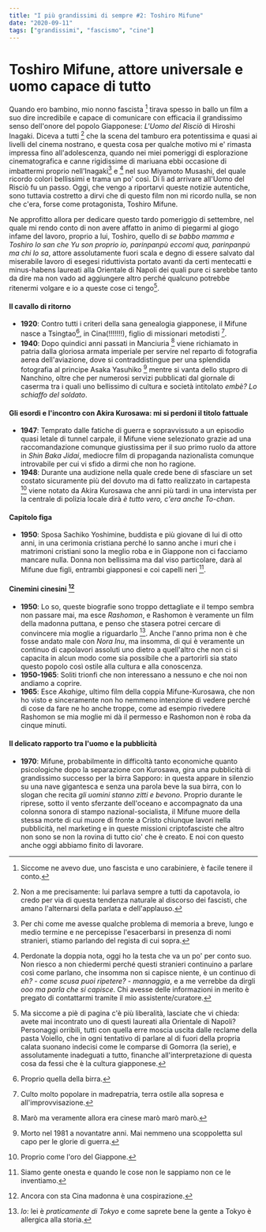 ```yaml
---
title: "I più grandissimi di sempre #2: Toshiro Mifune"
date: "2020-09-11"
tags: ["grandissimi", "fascismo", "cine"]
---
```


# Toshiro Mifune, attore universale e uomo capace di tutto

Quando ero bambino, mio nonno fascista [^1] tirava spesso in ballo un film a suo dire incredibile e capace di comunicare con efficacia il grandissimo senso dell'onore del popolo Giapponese: _L'Uomo del Risciò_ di Hiroshi Inagaki. Diceva a tutti [^2] che la scena del tamburo era potentissima e quasi ai livelli del cinema nostrano, e questa cosa per qualche motivo mi e' rimasta impressa fino all'adolescenza, quando nei miei pomeriggi di esplorazione cinematografica e canne rigidissime di mariuana ebbi occasione di imbattermi proprio nell'Inagaki[^3] e [^4] nel suo Miyamoto Musashi, del quale ricordo colori bellissimi e trama un po' così. Di lì ad arrivare all'Uomo del Risciò fu un passo. Oggi, che vengo a riportarvi queste notizie autentiche, sono tuttavia costretto a dirvi che di questo film non mi ricordo nulla, se non che c'era, forse come protagonista, Toshiro Mifune.

Ne approfitto allora per dedicare questo tardo pomeriggio di settembre, nel quale mi rendo conto di non avere affatto in animo di piegarmi al giogo infame del lavoro, proprio a lui, Toshiro, quello di _se babbo mamma e Toshiro lo san che Yu son proprio io, parinpanpù eccomi qua, parinpanpù ma chi lo sa_, attore assolutamente fuori scala e degno di essere salvato dal miserabile lavoro di esegesi riduttivista portato avanti da certi mentecatti e minus-habens laureati alla Orientale di Napoli dei quali pure ci sarebbe tanto da dire ma non vado ad aggiungere altro perché qualcuno potrebbe ritenermi volgare e io a queste cose ci tengo[^5].

#### Il cavallo di ritorno

- **1920**: Contro tutti i criteri della sana genealogia giapponese, il Mifune nasce a Tsingtao[^6], in Cina(!!!!!!!), figlio di missionari metodisti [^7].
- **1940**: Dopo quindici anni passati in Manciuria [^8] viene richiamato in patria dalla gloriosa armata imperiale per servire nel reparto di fotografia aerea dell'aviazione, dove si contraddistingue per una splendida fotografia al principe Asaka Yasuhiko [^9] mentre si vanta dello stupro di Nanchino, oltre che per numerosi servizi pubblicati dal giornale di caserma tra i quali uno bellissimo di cultura e società intitolato _embè? Lo schiaffo del soldato_.

#### Gli esordi e l'incontro con Akira Kurosawa: mi si perdoni il titolo fattuale

- **1947**: Temprato dalle fatiche di guerra e sopravvissuto a un episodio quasi letale di tunnel carpale, il Mifune viene selezionato grazie ad una raccomandazione comunque giustissima per il suo primo ruolo da attore in _Shin Baka Jidai_, mediocre film di propaganda nazionalista comunque introvabile per cui vi sfido a dirmi che non ho ragione.
- **1948**: Durante una audizione nella quale crede bene di sfasciare un set costato sicuramente più del dovuto ma di fatto realizzato in cartapesta [^10] viene notato da Akira Kurosawa che anni più tardi in una intervista per la centrale di polizia locale dirà _è tutto vero, c'era anche To-chan_.

#### Capitolo figa

- **1950**: Sposa Sachiko Yoshimine, buddista e più giovane di lui di otto anni, in una cerimonia cristiana perché lo sanno anche i muri che i matrimoni cristiani sono la meglio roba e in Giappone non ci facciamo mancare nulla. Donna non bellissima ma dal viso particolare, darà al Mifune due figli, entrambi giapponesi e coi capelli neri [^11].

#### Cinemini cinesini [^12]

- **1950**: Lo so, queste biografie sono troppo dettagliate e il tempo sembra non passare mai, ma esce _Rashomon_, e Rashomon è veramente un film della madonna puttana, e penso che stasera potrei cercare di convincere mia moglie a riguardarlo [^13]. Anche l'anno prima non è che fosse andato male con _Nora Inu_, ma insomma, di qui è veramente un continuo di capolavori assoluti uno dietro a quell'altro che non ci si capacita in alcun modo come sia possibile che a partorirli sia stato questo popolo così ostile alla cultura e alla conoscenza.
- **1950-1965**: Soliti trionfi che non interessano a nessuno e che noi non andiamo a coprire.
- **1965**: Esce _Akahige_, ultimo film della coppia Mifune-Kurosawa, che non ho visto e sinceramente non ho nemmeno intenzione di vedere perché di cose da fare ne ho anche troppe, come ad esempio rivedere Rashomon se mia moglie mi dà il permesso e Rashomon non è roba da cinque minuti.

#### Il delicato rapporto tra l'uomo e la pubblicità

- **1970**: Mifune, probabilmente in difficoltà tanto economiche quanto psicologiche dopo la separazione con Kurosawa, gira una pubblicità di grandissimo successo per la birra Sapporo: in questa appare in silenzio su una nave gigantesca e senza una parola beve la sua birra, con lo slogan che recita _gli uomini stanno zitti e bevono_. Proprio durante le riprese, sotto il vento sferzante dell'oceano e accompagnato da una colonna sonora di stampo nazional-socialista, il Mifune muore della stessa morte di cui muore di fronte a Cristo chiunque lavori nella pubblicità, nel marketing e in queste missioni criptofasciste che altro non sono se non la rovina di tutto cio' che è creato. E noi con questo anche oggi abbiamo finito di lavorare.

[^1]: Siccome ne avevo due, uno fascista e uno carabiniere, è facile tenere il conto.
[^2]: Non a me precisamente: lui parlava sempre a tutti da capotavola, io credo per via di questa tendenza naturale al discorso dei fascisti, che amano l'alternarsi della parlata e dell'applauso.
[^3]: Per chi come me avesse qualche problema di memoria a breve, lungo e medio termine e ne percepisse l'esacerbarsi in presenza di nomi stranieri, stiamo parlando del regista di cui sopra.
[^4]: Perdonate la doppia nota, oggi ho la testa che va un po' per conto suo. Non riesco a non chiedermi perché questi stranieri continuino a parlare così come parlano, che insomma non si capisce niente, è un continuo di _eh?_ - _come scusa puoi ripetere?_ - _mannaggia_, e a me verrebbe da dirgli _ooo ma parla che si capisce_. Chi avesse delle informazioni in merito è pregato di contattarmi tramite il mio assistente/curatore.
[^5]: Ma siccome a piè di pagina c'è più liberalità, lasciate che vi chieda: avete mai incontrato uno di questi laureati alla Orientale di Napoli? Personaggi orribili, tutti con quella erre moscia uscita dalle reclame della pasta Voiello, che in ogni tentativo di parlare al di fuori della propria calata suonano indecisi come le comparse di Gomorra (la serie), e assolutamente inadeguati a tutto, finanche all'interpretazione di questa cosa da fessi che è la cultura giapponese.
[^6]: Proprio quella della birra.
[^7]: Culto molto popolare in madrepatria, terra ostile alla sopresa e all'improvvisazione.
[^8]: Marò ma veramente allora era cinese marò marò marò.
[^9]: Morto nel 1981 a novantatre anni. Mai nemmeno una scoppoletta sul capo per le glorie di guerra.
[^10]: Proprio come l'oro del Giappone.
[^11]: Siamo gente onesta e quando le cose non le sappiamo non ce le inventiamo.
[^12]: Ancora con sta Cina madonna è una cospirazione.
[^13]: _Io_: lei è _praticamente di Tokyo_ e come saprete bene la gente a Tokyo è allergica alla storia.
